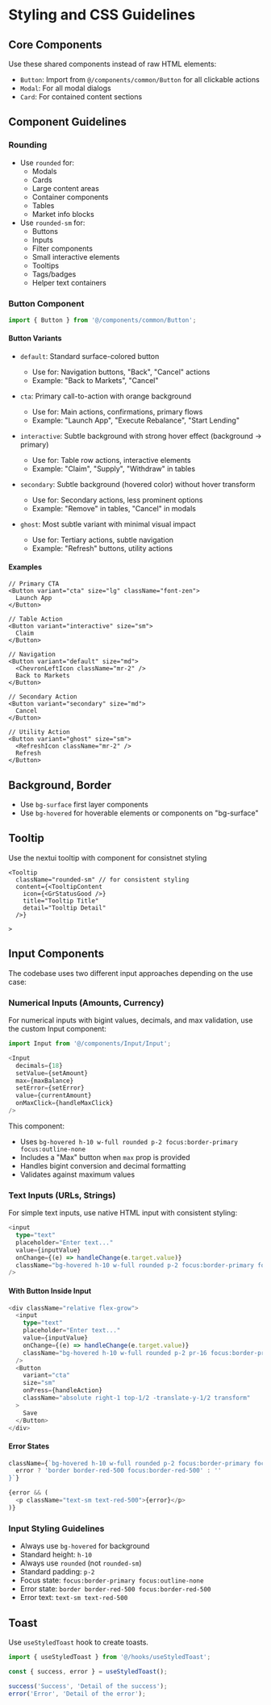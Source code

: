# Styling and CSS Guidelines

## Core Components

Use these shared components instead of raw HTML elements:

- `Button`: Import from `@/components/common/Button` for all clickable actions
- `Modal`: For all modal dialogs
- `Card`: For contained content sections

## Component Guidelines

### Rounding

- Use `rounded` for:
  - Modals
  - Cards
  - Large content areas
  - Container components
  - Tables
  - Market info blocks
- Use `rounded-sm` for:
  - Buttons
  - Inputs
  - Filter components
  - Small interactive elements
  - Tooltips
  - Tags/badges
  - Helper text containers

### Button Component

```typescript
import { Button } from '@/components/common/Button';
```

#### Button Variants

- `default`: Standard surface-colored button

  - Use for: Navigation buttons, "Back", "Cancel" actions
  - Example: "Back to Markets", "Cancel"

- `cta`: Primary call-to-action with orange background

  - Use for: Main actions, confirmations, primary flows
  - Example: "Launch App", "Execute Rebalance", "Start Lending"

- `interactive`: Subtle background with strong hover effect (background → primary)

  - Use for: Table row actions, interactive elements
  - Example: "Claim", "Supply", "Withdraw" in tables

- `secondary`: Subtle background (hovered color) without hover transform

  - Use for: Secondary actions, less prominent options
  - Example: "Remove" in tables, "Cancel" in modals

- `ghost`: Most subtle variant with minimal visual impact
  - Use for: Tertiary actions, subtle navigation
  - Example: "Refresh" buttons, utility actions

#### Examples

```tsx
// Primary CTA
<Button variant="cta" size="lg" className="font-zen">
  Launch App
</Button>

// Table Action
<Button variant="interactive" size="sm">
  Claim
</Button>

// Navigation
<Button variant="default" size="md">
  <ChevronLeftIcon className="mr-2" />
  Back to Markets
</Button>

// Secondary Action
<Button variant="secondary" size="md">
  Cancel
</Button>

// Utility Action
<Button variant="ghost" size="sm">
  <RefreshIcon className="mr-2" />
  Refresh
</Button>
```

## Background, Border

- Use `bg-surface` first layer components
- Use `bg-hovered` for hoverable elements or components on "bg-surface"

## Tooltip

Use the nextui tooltip with <TooltipContent> component for consistnet styling

```
<Tooltip
  className="rounded-sm" // for consistent styling
  content={<TooltipContent
    icon={<GrStatusGood />}
    title="Tooltip Title"
    detail="Tooltip Detail"
  />}

>
```

## Input Components

The codebase uses two different input approaches depending on the use case:

### Numerical Inputs (Amounts, Currency)

For numerical inputs with bigint values, decimals, and max validation, use the custom Input component:

```typescript
import Input from '@/components/Input/Input';

<Input
  decimals={18}
  setValue={setAmount}
  max={maxBalance}
  setError={setError}
  value={currentAmount}
  onMaxClick={handleMaxClick}
/>
```

This component:

- Uses `bg-hovered h-10 w-full rounded p-2 focus:border-primary focus:outline-none`
- Includes a "Max" button when `max` prop is provided
- Handles bigint conversion and decimal formatting
- Validates against maximum values

### Text Inputs (URLs, Strings)

For simple text inputs, use native HTML input with consistent styling:

```typescript
<input
  type="text"
  placeholder="Enter text..."
  value={inputValue}
  onChange={(e) => handleChange(e.target.value)}
  className="bg-hovered h-10 w-full rounded p-2 focus:border-primary focus:outline-none"
/>
```

#### With Button Inside Input

```typescript
<div className="relative flex-grow">
  <input
    type="text"
    placeholder="Enter text..."
    value={inputValue}
    onChange={(e) => handleChange(e.target.value)}
    className="bg-hovered h-10 w-full rounded p-2 pr-16 focus:border-primary focus:outline-none"
  />
  <Button
    variant="cta"
    size="sm"
    onPress={handleAction}
    className="absolute right-1 top-1/2 -translate-y-1/2 transform"
  >
    Save
  </Button>
</div>
```

#### Error States

```typescript
className={`bg-hovered h-10 w-full rounded p-2 focus:border-primary focus:outline-none ${
  error ? 'border border-red-500 focus:border-red-500' : ''
}`}

{error && (
  <p className="text-sm text-red-500">{error}</p>
)}
```

### Input Styling Guidelines

- Always use `bg-hovered` for background
- Standard height: `h-10`
- Always use `rounded` (not `rounded-sm`)
- Standard padding: `p-2`
- Focus state: `focus:border-primary focus:outline-none`
- Error state: `border border-red-500 focus:border-red-500`
- Error text: `text-sm text-red-500`

## Toast

Use `useStyledToast` hook to create toasts.

```typescript
import { useStyledToast } from '@/hooks/useStyledToast';

const { success, error } = useStyledToast();

success('Success', 'Detail of the success');
error('Error', 'Detail of the error');
```
